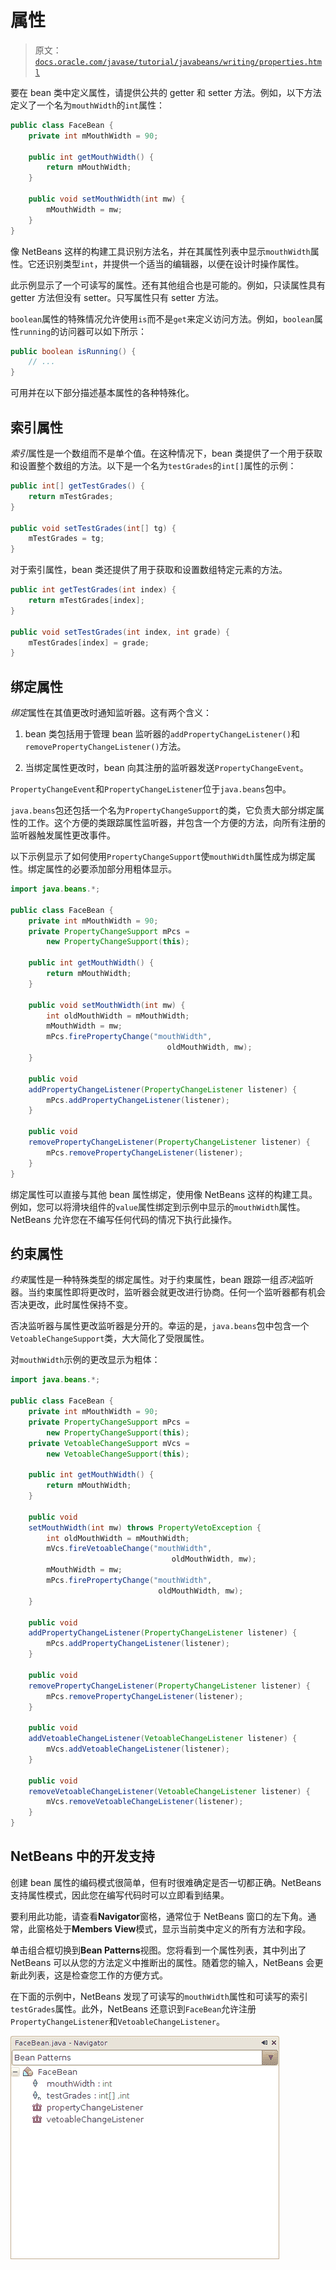 # 属性

> 原文：[`docs.oracle.com/javase/tutorial/javabeans/writing/properties.html`](https://docs.oracle.com/javase/tutorial/javabeans/writing/properties.html)

要在 bean 类中定义属性，请提供公共的 getter 和 setter 方法。例如，以下方法定义了一个名为`mouthWidth`的`int`属性：

```java
public class FaceBean {
    private int mMouthWidth = 90;

    public int getMouthWidth() {
        return mMouthWidth;
    }

    public void setMouthWidth(int mw) {
        mMouthWidth = mw;
    }
}

```

像 NetBeans 这样的构建工具识别方法名，并在其属性列表中显示`mouthWidth`属性。它还识别类型`int`，并提供一个适当的编辑器，以便在设计时操作属性。

此示例显示了一个可读写的属性。还有其他组合也是可能的。例如，只读属性具有 getter 方法但没有 setter。只写属性只有 setter 方法。

`boolean`属性的特殊情况允许使用`is`而不是`get`来定义访问方法。例如，`boolean`属性`running`的访问器可以如下所示：

```java
public boolean isRunning() {
    // ...
}

```

可用并在以下部分描述基本属性的各种特殊化。

## 索引属性

*索引*属性是一个数组而不是单个值。在这种情况下，bean 类提供了一个用于获取和设置整个数组的方法。以下是一个名为`testGrades`的`int[]`属性的示例：

```java
public int[] getTestGrades() {
    return mTestGrades;
}

public void setTestGrades(int[] tg) {
    mTestGrades = tg;
}

```

对于索引属性，bean 类还提供了用于获取和设置数组特定元素的方法。

```java
public int getTestGrades(int index) {
    return mTestGrades[index];
}

public void setTestGrades(int index, int grade) {
    mTestGrades[index] = grade;
}

```

## 绑定属性

*绑定*属性在其值更改时通知监听器。这有两个含义：

1.  bean 类包括用于管理 bean 监听器的`addPropertyChangeListener()`和`removePropertyChangeListener()`方法。

1.  当绑定属性更改时，bean 向其注册的监听器发送`PropertyChangeEvent`。

`PropertyChangeEvent`和`PropertyChangeListener`位于`java.beans`包中。

`java.beans`包还包括一个名为`PropertyChangeSupport`的类，它负责大部分绑定属性的工作。这个方便的类跟踪属性监听器，并包含一个方便的方法，向所有注册的监听器触发属性更改事件。

以下示例显示了如何使用`PropertyChangeSupport`使`mouthWidth`属性成为绑定属性。绑定属性的必要添加部分用粗体显示。

```java
import java.beans.*;

public class FaceBean {
    private int mMouthWidth = 90;
    private PropertyChangeSupport mPcs =
        new PropertyChangeSupport(this);

    public int getMouthWidth() {
        return mMouthWidth;
    }

    public void setMouthWidth(int mw) {
        int oldMouthWidth = mMouthWidth;
        mMouthWidth = mw;
        mPcs.firePropertyChange("mouthWidth",
                                   oldMouthWidth, mw);
    }

    public void
    addPropertyChangeListener(PropertyChangeListener listener) {
        mPcs.addPropertyChangeListener(listener);
    }

    public void
    removePropertyChangeListener(PropertyChangeListener listener) {
        mPcs.removePropertyChangeListener(listener);
    }
}

```

绑定属性可以直接与其他 bean 属性绑定，使用像 NetBeans 这样的构建工具。例如，您可以将滑块组件的`value`属性绑定到示例中显示的`mouthWidth`属性。NetBeans 允许您在不编写任何代码的情况下执行此操作。

## 约束属性

*约束*属性是一种特殊类型的绑定属性。对于约束属性，bean 跟踪一组*否决*监听器。当约束属性即将更改时，监听器会就更改进行协商。任何一个监听器都有机会否决更改，此时属性保持不变。

否决监听器与属性更改监听器是分开的。幸运的是，`java.beans`包中包含一个`VetoableChangeSupport`类，大大简化了受限属性。

对`mouthWidth`示例的更改显示为粗体：

```java
import java.beans.*;

public class FaceBean {
    private int mMouthWidth = 90;
    private PropertyChangeSupport mPcs =
        new PropertyChangeSupport(this);
    private VetoableChangeSupport mVcs =
        new VetoableChangeSupport(this);

    public int getMouthWidth() {
        return mMouthWidth;
    }

    public void
    setMouthWidth(int mw) throws PropertyVetoException {
        int oldMouthWidth = mMouthWidth;
        mVcs.fireVetoableChange("mouthWidth",
                                    oldMouthWidth, mw);
        mMouthWidth = mw;
        mPcs.firePropertyChange("mouthWidth",
                                 oldMouthWidth, mw);
    }

    public void
    addPropertyChangeListener(PropertyChangeListener listener) {
        mPcs.addPropertyChangeListener(listener);
    }

    public void
    removePropertyChangeListener(PropertyChangeListener listener) {
        mPcs.removePropertyChangeListener(listener);
    }

    public void
    addVetoableChangeListener(VetoableChangeListener listener) {
        mVcs.addVetoableChangeListener(listener);
    }

    public void
    removeVetoableChangeListener(VetoableChangeListener listener) {
        mVcs.removeVetoableChangeListener(listener);
    }
}

```

## NetBeans 中的开发支持

创建 bean 属性的编码模式很简单，但有时很难确定是否一切都正确。NetBeans 支持属性模式，因此您在编写代码时可以立即看到结果。

要利用此功能，请查看**Navigator**窗格，通常位于 NetBeans 窗口的左下角。通常，此窗格处于**Members View**模式，显示当前类中定义的所有方法和字段。

单击组合框切换到**Bean Patterns**视图。您将看到一个属性列表，其中列出了 NetBeans 可以从您的方法定义中推断出的属性。随着您的输入，NetBeans 会更新此列表，这是检查您工作的方便方式。

在下面的示例中，NetBeans 发现了可读写的`mouthWidth`属性和可读写的索引`testGrades`属性。此外，NetBeans 还意识到`FaceBean`允许注册`PropertyChangeListener`和`VetoableChangeListener`。

![NetBeans bean patterns Navigator](img/e87292778b9ae0ce172d1ff96489d9c4.png)
